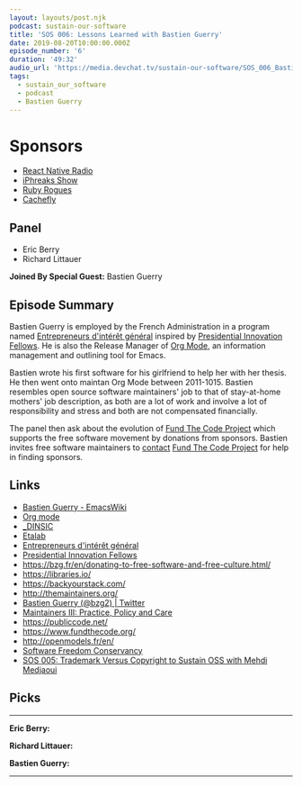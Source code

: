 ```yaml
---
layout: layouts/post.njk
podcast: sustain-our-software
title: 'SOS 006: Lessons Learned with Bastien Guerry'
date: 2019-08-20T10:00:00.000Z
episode_number: '6'
duration: '49:32'
audio_url: 'https://media.devchat.tv/sustain-our-software/SOS_006_Bastien_Guerry.mp3'
tags:
  - sustain_our_software
  - podcast
  - Bastien Guerry
---
```

# Sponsors

* [React Native Radio](https://devchat.tv/react-native-radio/)
* [iPhreaks Show](https://devchat.tv/iphreaks/)
* [Ruby Rogues](https://devchat.tv/ruby-rogues/)
* [Cachefly](https://www.cachefly.com/)

## Panel

* Eric Berry
* Richard Littauer

**Joined By Special Guest:** Bastien Guerry

## Episode Summary

Bastien Guerry is employed by the French Administration in a program named [Entrepreneurs d'intérêt général](https://twitter.com/eigforever) inspired by [Presidential Innovation Fellows](https://presidentialinnovationfellows.gov/).  He is also the Release Manager of [Org Mode](https://orgmode.org/), an information management and outlining tool for Emacs.

 Bastien wrote his first software for his girlfriend to help her with her thesis. He then went onto maintan Org Mode between 2011-1015. Bastien resembles open source software maintainers' job to that of stay-at-home mothers' job description, as both are a lot of work and involve a lot of responsibility and stress and  both are not compensated financially. 

The panel then ask about the evolution of [Fund The Code Project](https://www.fundthecode.org/) which supports the free software movement by donations from sponsors. Bastien invites free software maintainers to [contact](contact@fundthecode.org) [Fund The Code Project](https://www.fundthecode.org/) for help in finding sponsors.



## Links

* [Bastien Guerry - EmacsWiki](https://www.emacswiki.org/emacs/BhlMode)
* [Org mode](https://orgmode.org/)
* [_DINSIC](https://twitter.com/_DINSIC)
* [Etalab](https://twitter.com/Etalab)
* [Entrepreneurs d'intérêt général](https://twitter.com/eigforever) 
* [Presidential Innovation Fellows](https://presidentialinnovationfellows.gov/)
* <https://bzg.fr/en/donating-to-free-software-and-free-culture.html/>
* <https://libraries.io/>
* <https://backyourstack.com/>
* <http://themaintainers.org/>
* [Bastien Guerry (@bzg2) | Twitter](https://twitter.com/bzg2?lang=en)
* [Maintainers III: Practice, Policy and Care](http://themaintainers.org/miii)
* <https://publiccode.net/>
* <https://www.fundthecode.org/>
* <http://openmodels.fr/en/>
* [Software Freedom Conservancy](https://sfconservancy.org/)
* [SOS 005: Trademark Versus Copyright to Sustain OSS with Mehdi Medjaoui](https://devchat.tv/sustain-our-software/sos-005-trademark-versus-copyright-to-sustain-oss-with-mahdi-medjaoui/)



## Picks

****

**Eric Berry:**

**Richard Littauer:**

**Bastien Guerry:**

- - -
